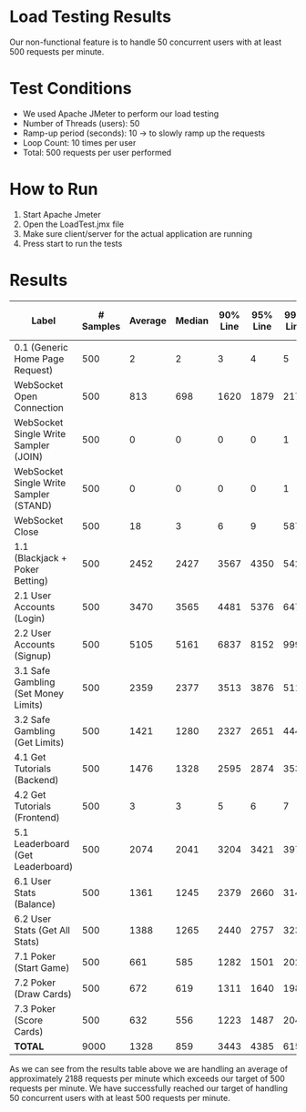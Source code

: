 # Load Testing Results
Our non-functional feature is to handle 50 concurrent users with at least 500 requests per minute.

# Test Conditions
* We used Apache JMeter to perform our load testing
* Number of Threads (users): 50
* Ramp-up period (seconds): 10 -> to slowly ramp up the requests
* Loop Count: 10 times per user
* Total: 500 requests per user performed

# How to Run
1. Start Apache Jmeter
2. Open the LoadTest.jmx file
3. Make sure client/server for the actual application are running
4. Press start to run the tests

# Results
| Label                                         | # Samples | Average | Median | 90% Line | 95% Line | 99% Line | Min  | Max   | Error % | Throughput (req per second) | Received KB/sec | Sent KB/sec |
|-----------------------------------------------|-----------|---------|--------|----------|----------|----------|------|-------|---------|------------|----------------|--------------|
| 0.1 (Generic Home Page Request)              | 500       | 2       | 2      | 3        | 4        | 5        | 1    | 12    | 0.00%   | 2.06369    | 1.96           | 0.42         |
| WebSocket Open Connection                     | 500       | 813     | 698    | 1620     | 1879     | 2170     | 1    | 2268  | 0.00%   | 2.06026    | 0.26           | 0.49         |
| WebSocket Single Write Sampler (JOIN)        | 500       | 0       | 0      | 0        | 0        | 1        | 0    | 1     | 0.00%   | 2.06028    | 0.00           | 0.15         |
| WebSocket Single Write Sampler (STAND)       | 500       | 0       | 0      | 0        | 0        | 1        | 0    | 1     | 0.00%   | 2.06028    | 0.00           | 0.19         |
| WebSocket Close                               | 500       | 18      | 3      | 6        | 9        | 587      | 1    | 920   | 0.00%   | 2.06027    | 0.05           | 0.06         |
| 1.1 (Blackjack + Poker Betting)              | 500       | 2452    | 2427   | 3567     | 4350     | 5427     | 141  | 9987  | 0.00%   | 2.05495    | 0.75           | 0.54         |
| 2.1 User Accounts (Login)                     | 500       | 3470    | 3565   | 4481     | 5376     | 6475     | 297  | 7117  | 0.00%   | 2.04549    | 1.57           | 0.58         |
| 2.2 User Accounts (Signup)                    | 500       | 5105    | 5161   | 6837     | 8152     | 9995     | 1296 | 12758 | 0.00%   | 2.03733    | 2.26           | 0.62         |
| 3.1 Safe Gambling (Set Money Limits)          | 500       | 2359    | 2377   | 3513     | 3876     | 5112     | 115  | 10206 | 0.00%   | 2.05789    | 0.78           | 0.58         |
| 3.2 Safe Gambling (Get Limits)                | 500       | 1421    | 1280   | 2327     | 2651     | 4446     | 55   | 11810 | 0.00%   | 2.07177    | 0.89           | 0.47         |
| 4.1 Get Tutorials (Backend)                   | 500       | 1476    | 1328   | 2595     | 2874     | 3532     | 55   | 11810 | 0.00%   | 2.08461    | 4.37           | 0.45         |
| 4.2 Get Tutorials (Frontend)                  | 500       | 3       | 3      | 5        | 6        | 7        | 1    | 8     | 0.00%   | 2.09145    | 1.99           | 0.45         |
| 5.1 Leaderboard (Get Leaderboard)             | 500       | 2074    | 2041   | 3204     | 3421     | 3971     | 243  | 4803  | 0.00%   | 2.08789    | 205.62         | 0.44         |
| 6.1 User Stats (Balance)                      | 500       | 1361    | 1245   | 2379     | 2660     | 3143     | 55   | 4754  | 0.00%   | 2.10839    | 0.74           | 0.48         |
| 6.2 User Stats (Get All Stats)                | 500       | 1388    | 1265   | 2440     | 2757     | 3233     | 55   | 7768  | 0.00%   | 2.12742    | 0.85           | 0.48         |
| 7.1 Poker (Start Game)                        | 500       | 661     | 585    | 1282     | 1501     | 2028     | 0    | 2040  | 0.00%   | 2.15299    | 1.49           | 0.55         |
| 7.2 Poker (Draw Cards)                        | 500       | 672     | 619    | 1311     | 1640     | 1983     | 0    | 2242  | 0.00%   | 2.15597    | 1.05           | 0.52         |
| 7.3 Poker (Score Cards)                       | 500       | 632     | 556    | 1223     | 1487     | 2046     | 0    | 2246  | 0.00%   | 2.16936    | 0.95           | 0.92         |
| **TOTAL**                                     | 9000      | 1328    | 859    | 3443     | 4385     | 6153     | 0    | 12758 | 0.00%   | 36.48688   | 219.03         | 8.11         |

As we can see from the results table above we are handling an average of approximately 2188 requests per minute which exceeds our target of 500 requests per minute. We have successfully reached our target of handling 50 concurrent users with at least 500 requests per minute.